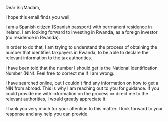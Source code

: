 Dear Sir/Madam,

I hope this email finds you well.

I am a Spanish citizen (Spanish passport) with permanent residence in Ireland. I am looking forward to investing in Rwanda, as a foreign investor (no residence in Rwanda).

In order to do that, I am trying to understand the process of obtaining the number that identifies taxpayers in Rwanda, to be able to declare the relevant information to the tax authorities.

I have been told that the number I should get is the National Identification Number (NIN). Feel free to correct me if I am wrong.

I have searched online, but I couldn't find any information on how to get a NIN from abroad. This is why I am reaching out to you for guidance. If you could provide me with information on the process or direct me to the relevant authorities, I would greatly appreciate it.

Thank you very much for your attention to this matter. I look forward to your response and any help you can provide.